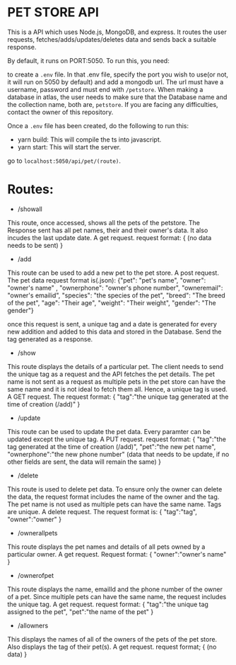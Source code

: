 # PET STORE API

This is a API which uses Node.js, MongoDB, and express. It routes the user requests, fetches/adds/updates/deletes data and sends back a suitable response. 

By default, it runs on PORT:5050. 
To run this, you need:

to create a `.env` file. In that .env file, specify the port you wish to use(or not, it will run on 5050 by default) and add a mongodb url. The url must have a username, password and must end with `/petstore`. When making a database in atlas, the user needs to make sure that the Database name and the collection name, both are, `petstore`. 
If you are facing any difficulties, contact the owner of this repository. 

Once a `.env` file has been created, do the following to run this:

* yarn build: This will compile the ts into javascript. 
* yarn start: This will start the server.

go to `localhost:5050/api/pet/(route)`. 

# Routes: 
* /showall 

This route, once accessed, shows all the pets of the petstore. The Response sent has all pet names, their and their owner's data. It also incudes the last update date. 
A get request.
request format:
{
  (no data needs to be sent)
}

* /add

This route can be used to add a new pet to the pet store. 
A post request.
The pet data request format is(.json):
            {"pet": "pet's name",
            "owner": "owner's name" ,
            "ownerphone": "owner's phone number",
            "owneremail": "owner's emailid",
            "species": "the species of the pet",
            "breed": "The breed of the pet",
            "age": "Their age",
            "weight": "Their weight",
            "gender": "The gender"}
            
once this request is sent, a unique tag and a date is generated for every new addition and added to this data and stored in the Database. Send the tag generated as a response. 

* /show 

This route displays the details of a particular pet. The client needs to send the unique tag as a request and the API fetches the pet details. The pet name is not sent as a request as multiple pets in the pet store can have the same name and it is not ideal to fetch them all. Hence, a unique tag is used.
A GET request.
The request format:
{
  "tag":"the unique tag generated at the time of creation (/add)"
}

* /update

This route can be used to update the pet data. Every paramter can be updated except the unique tag.
A PUT request.
request format:
{
"tag":"the tag generated at the time of creation (/add)",
"pet":"the new pet name",
"ownerphone":"the new phone number"
(data that needs to be update, if no other fields are sent, the data will remain the same)
}

* /delete

This route is used to delete pet data. To ensure only the owner can delete the data, the request format includes the name of the owner and the tag. The pet name is not used as multiple pets can have the same name. Tags are unique.
A delete request.
The request format is:
{
"tag":"tag",
"owner":"owner"
}

* /ownerallpets

This route displays the pet names and details of all pets owned by a particular owner. 
A get request.
Request format:
{
"owner":"owner's name"
}

* /ownerofpet

This route displays the name, emailId and the phone number of the owner of a pet. Since multiple pets can have the same name, the request includes the unique tag. 
A get request.
request format:
{
"tag":"the unique tag assigned to the pet",
"pet":"the name of the pet"
}

* /allowners

This displays the names of all of the owners of the pets of the pet store. Also displays the tag of their pet(s). 
A get request. 
request format;
{
(no data)
}

